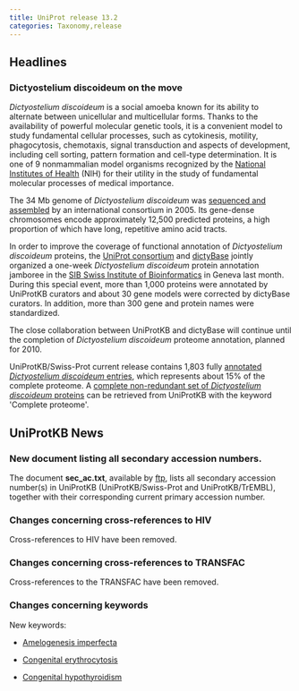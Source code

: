 ```yaml
---
title: UniProt release 13.2
categories: Taxonomy,release
---
```


## Headlines

### Dictyostelium discoideum on the move

*Dictyostelium discoideum* is a social amoeba known for its ability to alternate between unicellular and multicellular forms. Thanks to the availability of powerful molecular genetic tools, it is a convenient model to study fundamental cellular processes, such as cytokinesis, motility, phagocytosis, chemotaxis, signal transduction and aspects of development, including cell sorting, pattern formation and cell-type determination. It is one of 9 nonmammalian model organisms recognized by the [National Institutes of Health](http://www.nih.gov/science/models/d_discoideum/) (NIH) for their utility in the study of fundamental molecular processes of medical importance.

The 34 Mb genome of *Dictyostelium discoideum* was [sequenced and assembled](http://www.nature.com/nature/journal/v435/n7038/pdf/nature03481.pdf) by an international consortium in 2005. Its gene-dense chromosomes encode approximately 12,500 predicted proteins, a high proportion of which have long, repetitive amino acid tracts.

In order to improve the coverage of functional annotation of *Dictyostelium discoideum* proteins, the [UniProt consortium](http://www.uniprot.org/help/about) and [dictyBase](http://dictybase.org/) jointly organized a one-week *Dictyostelium discoideum* protein annotation jamboree in the [SIB Swiss Institute of Bioinformatics](http://www.isb-sib.ch/) in Geneva last month. During this special event, more than 1,000 proteins were annotated by UniProtKB curators and about 30 gene models were corrected by dictyBase curators. In addition, more than 300 gene and protein names were standardized.

The close collaboration between UniProtKB and dictyBase will continue until the completion of *Dictyostelium discoideum* proteome annotation, planned for 2010.

UniProtKB/Swiss-Prot current release contains 1,803 fully [annotated *Dictyostelium discoideum* entries](http://www.uniprot.org/uniprot/?query=taxonomy:44689+AND+reviewed:yes), which represents about 15% of the complete proteome. A [complete non-redundant set of *Dictyostelium discoideum* proteins](http://www.uniprot.org/uniprot/?query=taxonomy:44689+AND+keyword:181) can be retrieved from UniProtKB with the keyword 'Complete proteome'.

## UniProtKB News

### New document listing all secondary accession numbers.

The document **sec\_ac.txt**, available by [ftp](ftp://ftp.uniprot.org/pub/databases/uniprot/knowledgebase/docs/sec_ac.txt), lists all secondary accession number(s) in UniProtKB (UniProtKB/Swiss-Prot and UniProtKB/TrEMBL), together with their corresponding current primary accession number.

### Changes concerning cross-references to HIV

Cross-references to HIV have been removed.

### Changes concerning cross-references to TRANSFAC

Cross-references to the TRANSFAC have been removed.

### Changes concerning keywords

New keywords:

-   [Amelogenesis imperfecta](http://www.uniprot.org/keywords/KW-0986)

<!-- -->

-   [Congenital erythrocytosis](http://www.uniprot.org/keywords/KW-0985)

<!-- -->

-   [Congenital hypothyroidism](http://www.uniprot.org/keywords/KW-0984)
